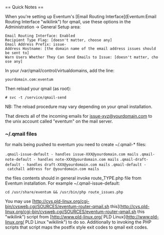 == Quick Notes ==

When you're setting up Eventum's [Email Routing Interface](Eventum:Email Routing Interface "wikilink") for qmail, use these options in the Administration -\> General Setup area:

`Email Routing Interface: Enabled`
`Recipient Type Flag: [doesn't matter, choose any]`
`Email Address Prefix: issue-`
`Address Hostname: [the domain name of the email address issues should be sent to]`
`Warn Users Whether They Can Send Emails to Issue: [doesn't matter, choose any]`

In your /var/qmail/control/virtualdomains, add the line:

`yourdomain.com:eventum`

Then reload your qmail (as root):

`# svc -t /service/qmail-send`

NB: The reload procedure may vary depending on your qmail installation.

That directs all of the incoming emails for issue-xyz@yourdomain.com to the unix account called "eventum" on the mail server.

### \~/.qmail files

for mails being pushed to eventum you need to create \~/.qmail-\* files:

`.qmail-issue-default - handles issue-XXX@yourdomain.com mails`
`.qmail-note-default - handles note-XXX@yourdomain.com mails`
`.qmail-draft-default - handles draft-XXX@yourdomain.com mails`
`.qmail-default - catchall address for @yourdomain.com mails`

the files contents should in general invoke route_TYPE.php file from Eventum installation. For example \~/.qmail-issue-default:

`cd /usr/share/eventum && /usr/bin/php route_issues.php`

You may use [<http://cvs.pld-linux.org/cgi-bin/cvsweb.cgi/SOURCES/eventum-router-qmail.sh> this](http://cvs.pld-linux.org/cgi-bin/cvsweb.cgi/SOURCES/eventum-router-qmail.sh this "wikilink") script from [<http://www.pld-linux.org/> PLD Linux](http://www.pld-linux.org/ PLD Linux "wikilink") to do so. Additionally to invoking the PHP scripts that script maps the postfix style exit codes to qmail exit codes.